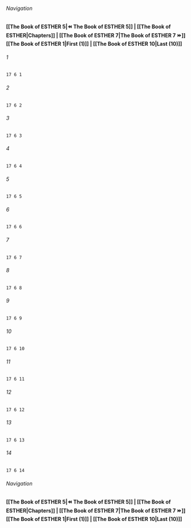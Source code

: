 
###### Navigation
**[[The Book of ESTHER 5|⏪ The Book of ESTHER 5]] | [[The Book of ESTHER|Chapters]] | [[The Book of ESTHER 7|The Book of ESTHER 7 ⏩]]**
**[[The Book of ESTHER 1|First (1)]] | [[The Book of ESTHER 10|Last (10)]]**

###### 1
``` verse
17 6 1 
```
###### 2
``` verse
17 6 2 
```
###### 3
``` verse
17 6 3 
```
###### 4
``` verse
17 6 4 
```
###### 5
``` verse
17 6 5 
```
###### 6
``` verse
17 6 6 
```
###### 7
``` verse
17 6 7 
```
###### 8
``` verse
17 6 8 
```
###### 9
``` verse
17 6 9 
```
###### 10
``` verse
17 6 10 
```
###### 11
``` verse
17 6 11 
```
###### 12
``` verse
17 6 12 
```
###### 13
``` verse
17 6 13 
```
###### 14
``` verse
17 6 14 
```

###### Navigation
**[[The Book of ESTHER 5|⏪ The Book of ESTHER 5]] | [[The Book of ESTHER|Chapters]] | [[The Book of ESTHER 7|The Book of ESTHER 7 ⏩]]**
**[[The Book of ESTHER 1|First (1)]] | [[The Book of ESTHER 10|Last (10)]]**

